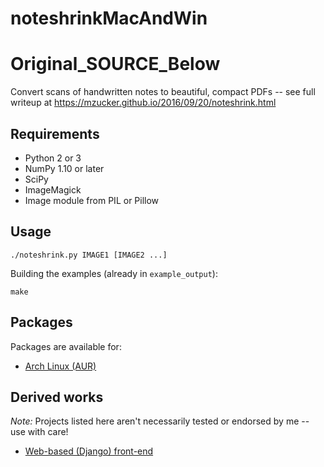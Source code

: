 noteshrinkMacAndWin
==========
# 

# Original_SOURCE_Below
Convert scans of handwritten notes to beautiful, compact PDFs -- see full writeup at <https://mzucker.github.io/2016/09/20/noteshrink.html>

## Requirements

 - Python 2 or 3
 - NumPy 1.10 or later
 - SciPy
 - ImageMagick
 - Image module from PIL or Pillow

## Usage

```
./noteshrink.py IMAGE1 [IMAGE2 ...]
```

Building the examples (already in `example_output`):

```
make
```

## Packages
Packages are available for:
 - [Arch Linux (AUR)](https://aur.archlinux.org/packages/noteshrink/)
 
## Derived works

*Note:* Projects listed here aren't necessarily tested or endorsed by me -- use with care!

  - [Web-based (Django) front-end](https://github.com/delneg/noteshrinker-django)
